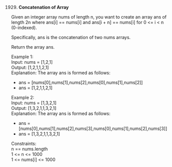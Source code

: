 1929. **Concatenation of Array**

Given an integer array nums of length n, you want to create an array ans of length 2n where ans[i] == nums[i] and ans[i + n] == nums[i] for 0 <= i < n (0-indexed).<br>

Specifically, ans is the concatenation of two nums arrays.<br>

Return the array ans.<br>

 

Example 1:<br>
Input: nums = [1,2,1]<br>
Output: [1,2,1,1,2,1]<br>
Explanation: The array ans is formed as follows:<br>
- ans = [nums[0],nums[1],nums[2],nums[0],nums[1],nums[2]]<br>
- ans = [1,2,1,1,2,1]<br>

Example 2:<br>
Input: nums = [1,3,2,1]<br>
Output: [1,3,2,1,1,3,2,1]<br>
Explanation: The array ans is formed as follows:<br>
- ans = [nums[0],nums[1],nums[2],nums[3],nums[0],nums[1],nums[2],nums[3]]<br>
- ans = [1,3,2,1,1,3,2,1]<br>

Constraints:<br>
n == nums.length<br>
1 <= n <= 1000<br>
1 <= nums[i] <= 1000
